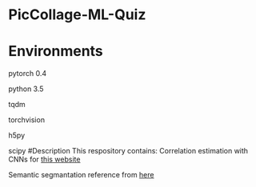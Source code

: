 # PicCollage-ML-Quiz

# Environments
pytorch 0.4

python 3.5

tqdm

torchvision

h5py

scipy
#Description
This respository contains:
  Correlation estimation with CNNs for [this website](http://guessthecorrelation.com/)
  
  Semantic segmantation reference from [here](https://github.com/juntang-zhuang/ShelfNet)
